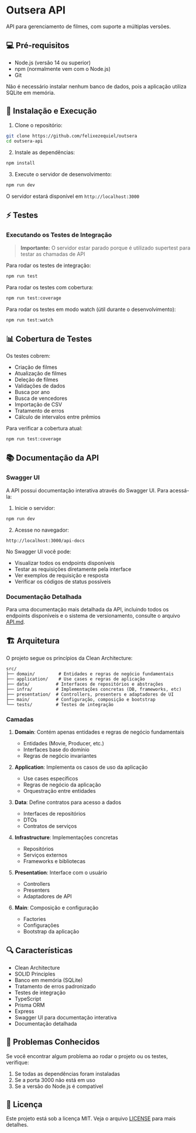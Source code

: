 # Outsera API

API para gerenciamento de filmes, com suporte a múltiplas versões.

## 💻 Pré-requisitos

- Node.js (versão 14 ou superior)
- npm (normalmente vem com o Node.js)
- Git

Não é necessário instalar nenhum banco de dados, pois a aplicação utiliza SQLite em memória.

## 🚀 Instalação e Execução

1. Clone o repositório:
```bash
git clone https://github.com/felixezequiel/outsera
cd outsera-api
```

2. Instale as dependências:
```bash
npm install
```

3. Execute o servidor de desenvolvimento:
```bash
npm run dev
```

O servidor estará disponível em `http://localhost:3000`

## ⚡ Testes

### Executando os Testes de Integração

> **Importante:** O servidor estar parado porque é utilizado supertest para testar as chamadas de API

Para rodar os testes de integração:
```bash
npm run test
```

Para rodar os testes com cobertura:
```bash
npm run test:coverage
```

Para rodar os testes em modo watch (útil durante o desenvolvimento):
```bash
npm run test:watch
```

## 📊 Cobertura de Testes

Os testes cobrem:
- Criação de filmes
- Atualização de filmes
- Deleção de filmes
- Validações de dados
- Busca por ano
- Busca de vencedores
- Importação de CSV
- Tratamento de erros
- Cálculo de intervalos entre prêmios

Para verificar a cobertura atual:
```bash
npm run test:coverage
```

## 📚 Documentação da API

### Swagger UI

A API possui documentação interativa através do Swagger UI. Para acessá-la:

1. Inicie o servidor:
```bash
npm run dev
```

2. Acesse no navegador:
```
http://localhost:3000/api-docs
```

No Swagger UI você pode:
- Visualizar todos os endpoints disponíveis
- Testar as requisições diretamente pela interface
- Ver exemplos de requisição e resposta
- Verificar os códigos de status possíveis

### Documentação Detalhada

Para uma documentação mais detalhada da API, incluindo todos os endpoints disponíveis e o sistema de versionamento, consulte o arquivo [API.md](API.md).

## 🏗️ Arquitetura

O projeto segue os princípios da Clean Architecture:

```
src/
├── domain/         # Entidades e regras de negócio fundamentais
├── application/    # Use cases e regras de aplicação
├── data/          # Interfaces de repositórios e abstrações
├── infra/         # Implementações concretas (DB, frameworks, etc)
├── presentation/  # Controllers, presenters e adaptadores de UI
├── main/          # Configuração, composição e bootstrap
└── tests/         # Testes de integração
```

### Camadas

1. **Domain**: Contém apenas entidades e regras de negócio fundamentais
   - Entidades (Movie, Producer, etc.)
   - Interfaces base do domínio
   - Regras de negócio invariantes

2. **Application**: Implementa os casos de uso da aplicação
   - Use cases específicos
   - Regras de negócio da aplicação
   - Orquestração entre entidades

3. **Data**: Define contratos para acesso a dados
   - Interfaces de repositórios
   - DTOs
   - Contratos de serviços

4. **Infrastructure**: Implementações concretas
   - Repositórios
   - Serviços externos
   - Frameworks e bibliotecas

5. **Presentation**: Interface com o usuário
   - Controllers
   - Presenters
   - Adaptadores de API

6. **Main**: Composição e configuração
   - Factories
   - Configurações
   - Bootstrap da aplicação

## 🔍 Características

- Clean Architecture
- SOLID Principles
- Banco em memória (SQLite)
- Tratamento de erros padronizado
- Testes de integração
- TypeScript
- Prisma ORM
- Express
- Swagger UI para documentação interativa
- Documentação detalhada

## 🐛 Problemas Conhecidos

Se você encontrar algum problema ao rodar o projeto ou os testes, verifique:

1. Se todas as dependências foram instaladas
2. Se a porta 3000 não está em uso
3. Se a versão do Node.js é compatível

## 📝 Licença

Este projeto está sob a licença MIT. Veja o arquivo [LICENSE](LICENSE) para mais detalhes.
